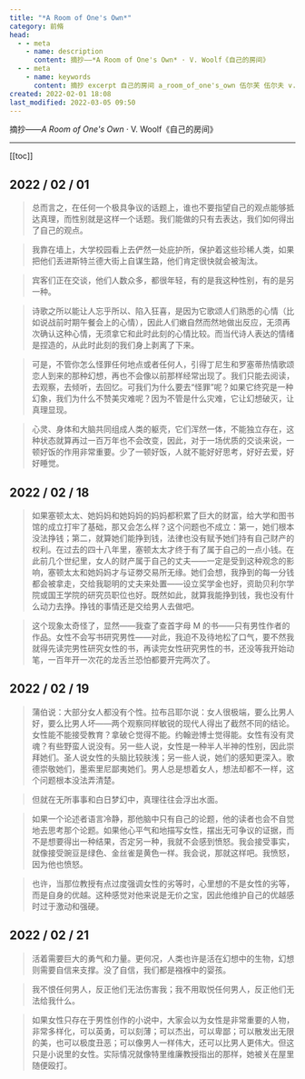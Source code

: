 ```yaml
---
title: "*A Room of One's Own*"
category: 前脩
head:
  - - meta
    - name: description
      content: 摘抄——*A Room of One's Own* · V. Woolf《自己的房间》
  - - meta
    - name: keywords
      content: 摘抄 excerpt 自己的房间 a_room_of_one's_own 伍尔芙 伍尔夫 v.woolf
created: 2022-02-01 18:08
last_modified: 2022-03-05 09:50
---
```


摘抄——_A Room of One's Own_ · V. Woolf《自己的房间》

---

[[toc]]

## 2022 / 02 / 01

> 总而言之，在任何一个极具争议的话题上，谁也不要指望自己的观点能够抵达真理，而性别就是这样一个话题。我们能做的只有去表达，我们如何得出了自己的观点。

> 我靠在墙上，大学校园看上去俨然一处庇护所，保护着这些珍稀人类，如果把他们丢进斯特兰德大街上自谋生路，他们肯定很快就会被淘汰。

> 宾客们正在交谈，他们人数众多，都很年轻，有的是我这种性别，有的是另一种。

> 诗歌之所以能让人忘乎所以、陷入狂喜，是因为它歌颂人们熟悉的心情（比如说战前时期午餐会上的心情），因此人们嫩自然而然地做出反应，无须再次确认这种心情，无须拿它和此时此刻的心情比较。而当代诗人表达的情绪是捏造的，从此时此刻的我们身上剥离了下来。

> 可是，不管你怎么怪罪任何地点或者任何人，引得丁尼生和罗塞蒂热情歌颂恋人到来的那种幻想，再也不会像以前那样经常出现了。我们只能去阅读，去观察，去倾听，去回忆。可我们为什么要去“怪罪”呢？如果它终究是一种幻象，我们为什么不赞美灾难呢？因为不管是什么灾难，它让幻想破灭，让真理显现。

> 心灵、身体和大脑共同组成人类的躯壳，它们浑然一体，不能独立存在，这种状态就算再过一百万年也不会改变，因此，对于一场优质的交谈来说，一顿好饭的作用非常重要。少了一顿好饭，人就不能好好思考，好好去爱，好好睡觉。

## 2022 / 02 / 18

> 如果塞顿太太、她妈妈和她妈妈的妈妈都积累了巨大的财富，给大学和图书馆的成立打牢了基础，那又会怎么样？这个问题也不成立：第一，她们根本没法挣钱；第二，就算她们能挣到钱，法律也没有赋予她们持有自己财产的权利。在过去的四十八年里，塞顿太太才终于有了属于自己的一点小钱。在此前几个世纪里，女人的财产属于自己的丈夫——一定是受到这种观念的影响，塞顿太太和她妈妈才与证劵交易所无缘。她们会想，我挣到的每一分钱都会被拿走，交给我聪明的丈夫来处置——设立奖学金也好，资助贝利尔学院或国王学院的研究员职位也好。既然如此，就算我能挣到钱，我也没有什么动力去挣。挣钱的事情还是交给男人去做吧。

> 这个现象太奇怪了，显然——我查了查首字母 M 的书——只有男性作者的作品。女性不会写书研究男性——对此，我迫不及待地松了口气，要不然我就得先读完男性研究女性的书，再读完女性研究男性的书，还没等我开始动笔，一百年开一次花的龙舌兰恐怕都要开完两次了。

## 2022 / 02 / 19

> 蒲伯说：大部分女人都没有个性。拉布吕耶尔说：女人很极端，要么比男人好，要么比男人坏——两个观察同样敏锐的现代人得出了截然不同的结论。女性能不能接受教育？拿破仑觉得不能。约翰逊博士觉得能。女性有没有灵魂？有些野蛮人说没有。另一些人说，女性是一种半人半神的性别，因此崇拜她们。圣人说女性的头脑比较肤浅；另一些人说，她们的感知更深入。歌德崇敬她们，墨索里尼鄙夷她们。男人总是想着女人，想法却都不一样，这个问题根本没法弄清楚。

> 但就在无所事事和白日梦幻中，真理往往会浮出水面。

> 如果一个论述者语言冷静，那他脑中只有自己的论题，他的读者也会不自觉地去思考那个论题。如果他心平气和地描写女性，摆出无可争议的证据，而不是想要得出一种结果，否定另一种，我就不会感到愤怒。我会接受事实，就像接受豌豆是绿色、金丝雀是黄色一样。我会说，那就这样吧。我愤怒，因为他也愤怒。

> 也许，当那位教授有点过度强调女性的劣等时，心里想的不是女性的劣等，而是自身的优越。这种感觉对他来说是无价之宝，因此他维护自己的优越感时过于激动和强硬。

## 2022 / 02 / 21

> 活着需要巨大的勇气和力量。更何况，人类也许是活在幻想中的生物，幻想则需要自信来支撑。没了自信，我们都是襁褓中的婴孩。

> 我不恨任何男人，反正他们无法伤害我；我不用取悦任何男人，反正他们无法给我什么。

> 如果女性只存在于男性创作的小说中，大家会以为女性是非常重要的人物，非常多样化，可以英勇，可以刻薄；可以杰出，可以卑鄙；可以散发出无限的美，也可以极度丑恶；可以像男人一样伟大，还可以比男人更伟大。但这只是小说里的女性。实际情况就像特里维廉教授指出的那样，她被关在屋里随便殴打。
